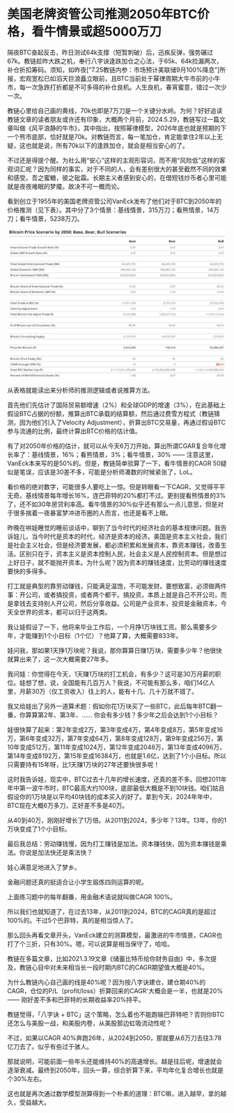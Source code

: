 # 美国老牌资管公司推测2050年BTC价格，看牛情景或超5000万刀

隔夜BTC奋起反击，昨日测试64k支撑（短暂刺破）后，迅疾反弹，强势碾过67k。教链趁昨大跌之机，奉行八字诀逢跌加仓之心法，于65k、64k捡漏两次，补仓折扣筹码。须知，如昨夜[“7.25教链内参：市场预计美联储9月100%降息”]所报，宏观宽松已如滔天巨浪矗立眼前，且BTC当前处于幂律周期大牛市前的小牛市，每一次急跌打折都是不可多得的补仓良机。人生良机，春宵蜜意，错过一次少一次。

教链心里给自己画的黄线，70k也即是7万刀是一个关键分水岭。为何？好好追读教链文章的读者朋友或许还有印象，大概两个月前，2024.5.29，教链写过一篇文章叫做《风平浪静的牛市》，其中指出，按照幂律模型，2026年底也就是预期的下一个熊市底部，恰好就是70k。对教链而言，每一笔加仓，肯定能拿住2年以上无疑，这也就是说，所有70k以下的逢跌加仓，就会是相当安心的了。

不过还是得提个醒。为社么用“安心”这样的主观形容词，而不用“风险低”这样的客观词汇呢？因为同样的事实，对于不同的人，会有差别很大的甚至截然不同的效果和感受。吾之蜜糖，彼之砒霜。长期主义者感到安心的，在借短钱炒币者心里可能就是夜夜难眠的梦魇。故决不可一概而论。

看到创立于1955年的美国老牌资管公司VanEck发布了他们对于BTC到2050年的价格推测（见下表）。其中分了3个情景：基线情景，315万刀；看熊情景，14万刀；看牛情景，5238万刀。

![](2024-07-26-A01.jpeg)

从表格就能读出来分析师的推测逻辑或者说推算方法。

首先他们先估计了国际贸易额增速（2%）和全球GDP的增速（3%），在此基础上假设BTC占据的份额，推算出BTC承载的结算额，然后通过费雪方程式（教链猜测，因为他们引入了Velocity Adjustment），折算出BTC交易量，再通过假设BTC参与流通的比例，最终计算出BTC价格的估计值。

有了对2050年价格的估计，就可以从今天6万刀开始，算出所谓CGAR复合年化增长率了：基线情景，16%；看熊情景，3%；看牛情景，30% —— 注意这里，VanEck本来写的是50%的。但是，教链简单验算了一下，看牛情景的CAGR 50疑似是笔误，应该是30差不多，可能是分析师凑数的时候紧张了，LoL。

看价格的绝对数字，可能很多人要吃上一惊。但是转眼看一下CAGR，又觉得平平无奇。基线情景每年增长16%，连巴菲特的20%都打不过。更别提看熊情景的3%了，还不如30年房贷利率高。看牛情景的30%似乎还有那么一点儿意思，但是对于很多揣着一夜暴富梦冲进币圈的人而言，也还是看不上眼。

昨晚在哄娃睡觉的睡前谈话中，聊到了当今时代的经济社会的基本规律问题。我告诉娃儿，当今时代是资本的时代，经济是资本的经济。美国是资本主义社会，我们是社会主义社会，但是经济要发展，都必须积累和发展资本，靠资本赚钱，改善生活。区别只在于，资本主义是资本控制人民，社会主义是人民控制资本。但是想过上好日子，就不能抛开资本。为什么呢？因为资本的赚钱速度，比劳动的赚钱速度要快的多得多。

打工就是典型的靠劳动赚钱，只能满足温饱，不可能发财。要想致富，必须做两件事：开公司，或者搞投资，或者两个都干。搞投资，本质上就是自己不开公司，而是拿钱去支持别人开公司，然后分享收益。公司是产业资本，投资是金融资本，今天全世界的资本，都可以归于这两类。

我让娃假设了一下，他将来毕业工作后，一个月挣1万块钱工资。那么需要多少年，才能赚到1个小目标（1个亿）？他算了算，大概需要833年。

娃问我，那如果1天挣1万块呢？我说，那你算算日赚1万块，需要多少年？他很快就算出来了，这一次大概需要27年多。

我问娃：你觉得在今天，1天赚1万块的打工机会，有多少？这可是30万月薪的职位。娃想了想，说，全国能有几百万人？我说，不可能有那么多，咱们14亿人里，月薪30万（仅工资收入）往上的人，能有十几、几十万就不错了。

我又给娃出了另外一道算术题：假如你花1万块买了一些BTC，此后每年BTC翻一番，你算算第2年、第3年、…… 你会有多少钱？多少年之后会达到1个小目标？

娃很快算了起来：第2年变成2万，第3年变成4万，第4年变成8万，第5年变成16万，第6年变成32万，第7年变成64万，第8年变成128万，第9年变成256万，第10年变成512万，第11年变成1024万，第12年变成2048万，第13年变成4096万，第14年变成8192万，第15年变成16384万，也就是1.6亿，达到了1个小目标。所以只需要持有15年呀，比1天赚1万块的27年还要快很多呢！

这时我告诉娃，现实中，BTC过去十几年的增长速度，还真的差不多。回想2011年年中第一波牛市时，BTC最高大约100块，底部最低大概是不到10块钱。咱们姑且假设你的1万块是以平均40块钱的成本买入的好了。拿到今天，2024年年中，BTC现在大概6万多刀，正好差不多是40万。

从40到40万，刚刚好增长了1万倍。从2011到2024，多少年？13年。13年，你的1万块变成了1个小目标。

最后我总结：劳动赚钱慢，因为打工赚钱是加法。资本赚钱快，因为资本赚钱是乘法。你说是加法快还是乘法快？

娃心满意足地进入了梦乡。

金融问题还真的挺适合让小学生锻炼四则运算的呢。

上面练习题中的每年翻番，用金融术语说就叫做CAGR 100%。

所以我们也就知道了，在过去13年，从2011到2024，BTC的CAGR真的是超过100%的。干过5个巴菲特，真的是相当惊人了。

那么回头再看文章开头，VanEck建立的测算模型，最激进的牛市情景，CAGR也打了个三折，只有30%。嗯，可以说算是相当保守了，哈哈。

教链在多篇文章，比如2021.3.19文章《储蓄比特币给你财务自由》中，多次提及，教链心目中对未来相当长一段时期内BTC的CAGR期望值大概是40%。

为什么教链内心自己画的线是40%呢？因为按八字诀建仓，建仓期40%的CAGR，仓位的P/L（profit/loss）折算回来的CAGR'大概会是一半，也就是20% —— 刚好差不多和巴菲特的长期收益率20%持平。

教链觉得，「八字诀 + BTC」这个策略，怎么着也不能跑输巴菲特吧？否则你BTC还怎么与美股一战，和美股内卷，从美股那边虹吸流动性呢？

不过，如果以CAGR 40%奔跑26年，从2024到2050，那就要从6万刀去往3.78亿刀去了。似乎有些过于骇人。

那就说明，可能前面一些年头还能维持40%的高速增长。越是往后呢，增速就会逐渐衰减。最终到2050年，回头一算，综合折算下来，平均年化复合增长也就是个30%左右。

这也就是再次通过数学模型测算得到一个朴素的道理：BTC嘛，进入越早，拿的越久，受益越大。
